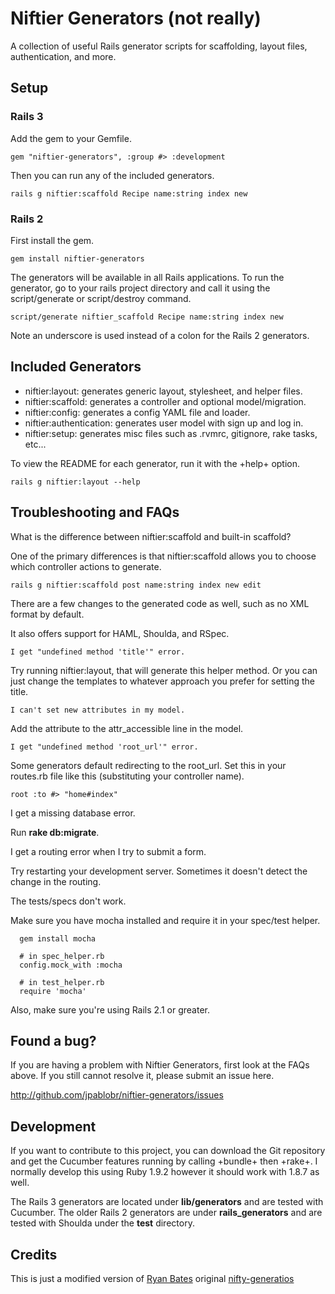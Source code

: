 # Niftier Generators (not really)

A collection of useful Rails generator scripts for scaffolding, layout files, authentication, and more.

## Setup

### Rails 3

Add the gem to your Gemfile.

    gem "niftier-generators", :group #> :development

Then you can run any of the included generators.

    rails g niftier:scaffold Recipe name:string index new

### Rails 2

First install the gem.

    gem install niftier-generators

The generators will be available in all Rails applications. To run the generator, go to your rails project directory and call it using the script/generate or script/destroy command.

    script/generate niftier_scaffold Recipe name:string index new

Note an underscore is used instead of a colon for the Rails 2 generators.


## Included Generators

* niftier:layout: generates generic layout, stylesheet, and helper files.
* niftier:scaffold: generates a controller and optional model/migration.
* niftier:config: generates a config YAML file and loader.
* niftier:authentication: generates user model with sign up and log in.
* niftier:setup: generates misc files such as .rvmrc, gitignore, rake tasks, etc...

To view the README for each generator, run it with the +help+ option.

    rails g niftier:layout --help


## Troubleshooting and FAQs

What is the difference between niftier:scaffold and built-in scaffold?

One of the primary differences is that niftier:scaffold allows you to choose which controller actions to generate.

    rails g niftier:scaffold post name:string index new edit

There are a few changes to the generated code as well, such as no XML format by default.

It also offers support for HAML, Shoulda, and RSpec.


    I get "undefined method 'title'" error.

Try running niftier:layout, that will generate this helper method. Or you can just change the templates to whatever approach you prefer for setting the title.


    I can't set new attributes in my model.

Add the attribute to the attr_accessible line in the model.


    I get "undefined method 'root_url'" error.

Some generators default redirecting to the root_url. Set this in your routes.rb file like this (substituting your controller name).

    root :to #> "home#index"


I get a missing database error.

Run **rake db:migrate**.


I get a routing error when I try to submit a form.

Try restarting your development server. Sometimes it doesn't detect the change in the routing.


The tests/specs don't work.

Make sure you have mocha installed and require it in your spec/test helper.

      gem install mocha

      # in spec_helper.rb
      config.mock_with :mocha

      # in test_helper.rb
      require 'mocha'

Also, make sure you're using Rails 2.1 or greater.

## Found a bug?

If you are having a problem with Niftier Generators, first look at the FAQs above. If you still cannot resolve it, please submit an issue here.

http://github.com/jpablobr/niftier-generators/issues

## Development

If you want to contribute to this project, you can download the Git repository and get the Cucumber features running by calling +bundle+ then +rake+. I normally develop this using Ruby 1.9.2 however it should work with 1.8.7 as well.

The Rails 3 generators are located under **lib/generators** and are tested with Cucumber. The older Rails 2 generators are under **rails_generators** and are tested with Shoulda under the **test** directory.

## Credits

This is just a modified version of [Ryan Bates](https://github.com/ryanb) original [nifty-generatios](https://github.com/ryanb/nifty-generators)

